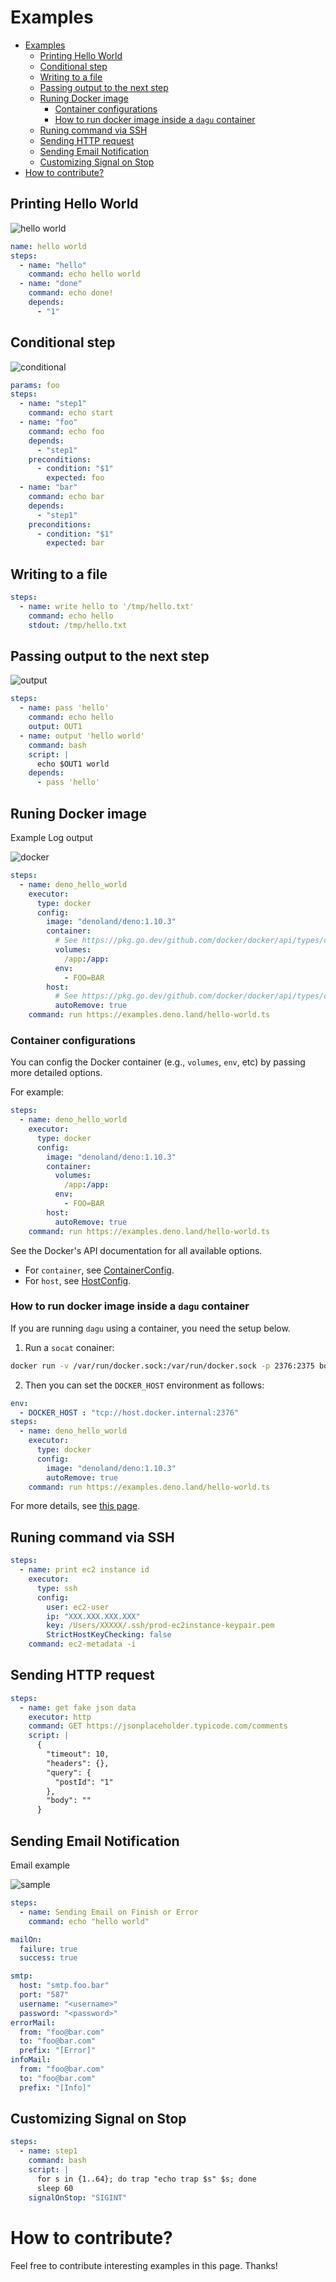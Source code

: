 # Examples

- [Examples](#examples)
  - [Printing Hello World](#printing-hello-world)
  - [Conditional step](#conditional-step)
  - [Writing to a file](#writing-to-a-file)
  - [Passing output to the next step](#passing-output-to-the-next-step)
  - [Runing Docker image](#runing-docker-image)
    - [Container configurations](#container-configurations)
    - [How to run docker image inside a `dagu` container](#how-to-run-docker-image-inside-a-dagu-container)
  - [Runing command via SSH](#runing-command-via-ssh)
  - [Sending HTTP request](#sending-http-request)
  - [Sending Email Notification](#sending-email-notification)
  - [Customizing Signal on Stop](#customizing-signal-on-stop)
- [How to contribute?](#how-to-contribute)

## Printing Hello World

![hello world](./images/helloworld.png)

```yaml
name: hello world
steps:
  - name: "hello"
    command: echo hello world
  - name: "done"
    command: echo done!
    depends:
      - "1"
```

## Conditional step

![conditional](./images/conditional.png)

```yaml
params: foo
steps:
  - name: "step1"
    command: echo start
  - name: "foo"
    command: echo foo
    depends:
      - "step1"
    preconditions:
      - condition: "$1"
        expected: foo
  - name: "bar"
    command: echo bar
    depends:
      - "step1"
    preconditions:
      - condition: "$1"
        expected: bar
```

## Writing to a file

```yaml
steps:
  - name: write hello to '/tmp/hello.txt'
    command: echo hello
    stdout: /tmp/hello.txt
```

## Passing output to the next step

![output](./images/output.png)

```yaml
steps:
  - name: pass 'hello'
    command: echo hello
    output: OUT1
  - name: output 'hello world'
    command: bash
    script: |
      echo $OUT1 world
    depends:
      - pass 'hello'
```

## Runing Docker image

Example Log output

![docker](./images/docker.png)

```yaml
steps:
  - name: deno_hello_world
    executor: 
      type: docker
      config:
        image: "denoland/deno:1.10.3"
        container:
          # See https://pkg.go.dev/github.com/docker/docker/api/types/container#Config
          volumes:
            /app:/app:
          env:
            - FOO=BAR
        host:
          # See https://pkg.go.dev/github.com/docker/docker/api/types/container#HostConfig
          autoRemove: true
    command: run https://examples.deno.land/hello-world.ts
```

### Container configurations

You can config the Docker container (e.g., `volumes`, `env`, etc) by passing more detailed options.

For example:
```yaml
steps:
  - name: deno_hello_world
    executor: 
      type: docker
      config:
        image: "denoland/deno:1.10.3"
        container:
          volumes:
            /app:/app:
          env:
            - FOO=BAR
        host:
          autoRemove: true
    command: run https://examples.deno.land/hello-world.ts
```

See the Docker's API documentation for all available options.

- For `container`, see [ContainerConfig](https://pkg.go.dev/github.com/docker/docker/api/types/container#Config).
- For `host`, see [HostConfig](https://pkg.go.dev/github.com/docker/docker/api/types/container#HostConfig).

### How to run docker image inside a `dagu` container

If you are running `dagu` using a container, you need the setup below.

1. Run a `socat` conainer:

```sh
docker run -v /var/run/docker.sock:/var/run/docker.sock -p 2376:2375 bobrik/socat TCP4-LISTEN:2375,fork,reuseaddr UNIX-CONNECT:/var/run/docker.sock
```

2. Then you can set the `DOCKER_HOST` environment as follows:

```yaml
env:
  - DOCKER_HOST : "tcp://host.docker.internal:2376"
steps:
  - name: deno_hello_world
    executor: 
      type: docker
      config:
        image: "denoland/deno:1.10.3"
        autoRemove: true
    command: run https://examples.deno.land/hello-world.ts
```

For more details, see [this page](https://forums.docker.com/t/remote-api-with-docker-for-mac-beta/15639/2).

## Runing command via SSH

```yaml
steps:
  - name: print ec2 instance id
    executor: 
      type: ssh
      config:
        user: ec2-user
        ip: "XXX.XXX.XXX.XXX"
        key: /Users/XXXXX/.ssh/prod-ec2instance-keypair.pem
        StrictHostKeyChecking: false
    command: ec2-metadata -i

```

## Sending HTTP request

```yaml
steps:
  - name: get fake json data
    executor: http
    command: GET https://jsonplaceholder.typicode.com/comments
    script: |
      {
        "timeout": 10,
        "headers": {},
        "query": {
          "postId": "1"
        },
        "body": ""
      }      
```

## Sending Email Notification

Email example

![sample](./images/email.png)

```yaml
steps:
  - name: Sending Email on Finish or Error
    command: echo "hello world"

mailOn:
  failure: true
  success: true

smtp:
  host: "smtp.foo.bar"
  port: "587"
  username: "<username>"
  password: "<password>"
errorMail:
  from: "foo@bar.com"
  to: "foo@bar.com"
  prefix: "[Error]"
infoMail:
  from: "foo@bar.com"
  to: "foo@bar.com"
  prefix: "[Info]"
```

## Customizing Signal on Stop

```yaml
steps:
  - name: step1
    command: bash
    script: |
      for s in {1..64}; do trap "echo trap $s" $s; done
      sleep 60
    signalOnStop: "SIGINT"
```

# How to contribute?

Feel free to contribute interesting examples in this page. Thanks!
